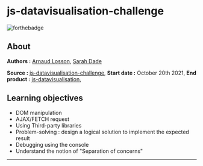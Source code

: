# js-datavisualisation-challenge

![forthebadge](https://forthebadge.com/images/badges/made-with-javascript.svg) 

## About  
  
**Authors :** [Arnaud Losson](https://github.com/ArnaudLosson), [Sarah Dade](https://github.com/SarahDade)

**Source :** [js-datavisualisation-challenge](https://github.com/becodeorg/CRL-Woods-5.33/blob/main/1.TRAIL/02.The-Hill/08.Javascript/Challenge/javascript-data-visualisation/readme.md),
**Start date :** October 20th 2021,
**End product :** [js-datavisualisation](https://github.com/ArnaudLosson/js-datavisualisation-challenge),

## Learning objectives  

* DOM manipulation
* AJAX/FETCH request
* Using Third-party libraries
* Problem-solving : design a logical solution to implement the expected result
* Debugging using the console
* Understand the notion of "Separation of concerns"
---  
         
      
